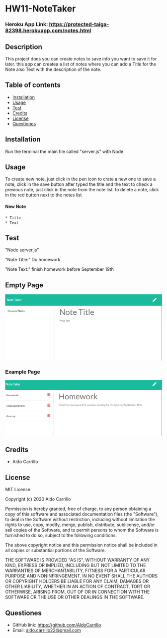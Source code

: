 # HW11-NoteTaker

### Heroku App Link: https://protected-taiga-82398.herokuapp.com/notes.html

## Description

This project does you can create notes to save info you want to save it for later.
this app can createa a list of notes where you can add a Title for the Note also Text with the description of the note.

## Table of contents

- [Installation](#installation)
- [Usage](#usage)
- [Test](#test)
- [Credits](#credits)
- [License](#license)
- [Questiones](#Questiones)

## Installation

Run the terminal the main file called "server.js" with Node.

## Usage

To create new note, just click in the pen icon to crate a new one
to save a note, click in the save button after typed the title and the text
to check a previous note, just click in the note from the note list.
to delete a note, click in the red button next to the notes list

#### New Note

    * Title
    * Text

## Test

"Node server.js"

"Note Title:" Do homework

"Note Text:" finish homework before September 19th

## Empty Page

![screen](./media/main.png)

### Example Page

![screen](./media/example.png)

## Credits

- Aldo Carrillo

## License

MIT License

Copyright (c) 2020 Aldo Carrillo

Permission is hereby granted, free of charge, to any person obtaining a copy
of this software and associated documentation files (the "Software"), to deal
in the Software without restriction, including without limitation the rights
to use, copy, modify, merge, publish, distribute, sublicense, and/or sell
copies of the Software, and to permit persons to whom the Software is
furnished to do so, subject to the following conditions:

The above copyright notice and this permission notice shall be included in all
copies or substantial portions of the Software.

THE SOFTWARE IS PROVIDED "AS IS", WITHOUT WARRANTY OF ANY KIND, EXPRESS OR
IMPLIED, INCLUDING BUT NOT LIMITED TO THE WARRANTIES OF MERCHANTABILITY,
FITNESS FOR A PARTICULAR PURPOSE AND NONINFRINGEMENT. IN NO EVENT SHALL THE
AUTHORS OR COPYRIGHT HOLDERS BE LIABLE FOR ANY CLAIM, DAMAGES OR OTHER
LIABILITY, WHETHER IN AN ACTION OF CONTRACT, TORT OR OTHERWISE, ARISING FROM,
OUT OF OR IN CONNECTION WITH THE SOFTWARE OR THE USE OR OTHER DEALINGS IN THE
SOFTWARE.

## Questiones

- GitHub link: https://github.com/AldoCarrillo
- Email: aldo.carrillo22@gmail.com
